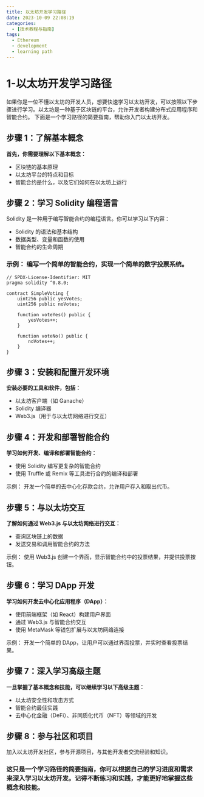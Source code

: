 ```yaml
---
title: 以太坊开发学习路径
date: 2023-10-09 22:08:19
categories:
  - [技术教程与指南]
tags: 
  - Ethereum 
  - development 
  - learning path
---
```

# 1-以太坊开发学习路径
如果你是一位不懂以太坊的开发人员，想要快速学习以太坊开发，可以按照以下步骤进行学习。以太坊是一种基于区块链的平台，允许开发者构建分布式应用程序和智能合约。
下面是一个学习路径的简要指南，帮助你入门以太坊开发。
## 步骤 1：了解基本概念
**首先，你需要理解以下基本概念：**

* 区块链的基本原理
* 以太坊平台的特点和目标
* 智能合约是什么，以及它们如何在以太坊上运行
## 步骤 2：学习 Solidity 编程语言
Solidity 是一种用于编写智能合约的编程语言。你可以学习以下内容：

* Solidity 的语法和基本结构
* 数据类型、变量和函数的使用
* 智能合约的生命周期

### 示例： 编写一个简单的智能合约，实现一个简单的数字投票系统。

```solidity
// SPDX-License-Identifier: MIT
pragma solidity ^0.8.0;

contract SimpleVoting {
    uint256 public yesVotes;
    uint256 public noVotes;

    function voteYes() public {
        yesVotes++;
    }

    function voteNo() public {
        noVotes++;
    }
}
```
## 步骤 3：安装和配置开发环境
**安装必要的工具和软件，包括：**
* 以太坊客户端（如 Ganache）
* Solidity 编译器
* Web3.js（用于与以太坊网络进行交互）
## 步骤 4：开发和部署智能合约
**学习如何开发、编译和部署智能合约：**

* 使用 Solidity 编写更复杂的智能合约
* 使用 Truffle 或 Remix 等工具进行合约的编译和部署

示例： 开发一个简单的去中心化存款合约，允许用户存入和取出代币。

## 步骤 5：与以太坊交互
**了解如何通过 Web3.js 与以太坊网络进行交互：**

* 查询区块链上的数据
* 发送交易和调用智能合约的方法

示例： 使用 Web3.js 创建一个界面，显示智能合约中的投票结果，并提供投票按钮。

## 步骤 6：学习 DApp 开发
**学习如何开发去中心化应用程序（DApp）：**
* 使用前端框架（如 React）构建用户界面
* 通过 Web3.js 与智能合约交互
* 使用 MetaMask 等钱包扩展与以太坊网络连接

示例： 开发一个简单的 DApp，让用户可以通过界面投票，并实时查看投票结果。

## 步骤 7：深入学习高级主题
**一旦掌握了基本概念和技能，可以继续学习以下高级主题：**

* 以太坊安全性和攻击方式
* 智能合约最佳实践
* 去中心化金融（DeFi）、非同质化代币（NFT）等领域的开发
## 步骤 8：参与社区和项目
加入以太坊开发社区，参与开源项目，与其他开发者交流经验和知识。

### 这只是一个学习路径的简要指南，你可以根据自己的学习进度和需求来深入学习以太坊开发。记得不断练习和实践，才能更好地掌握这些概念和技能。
